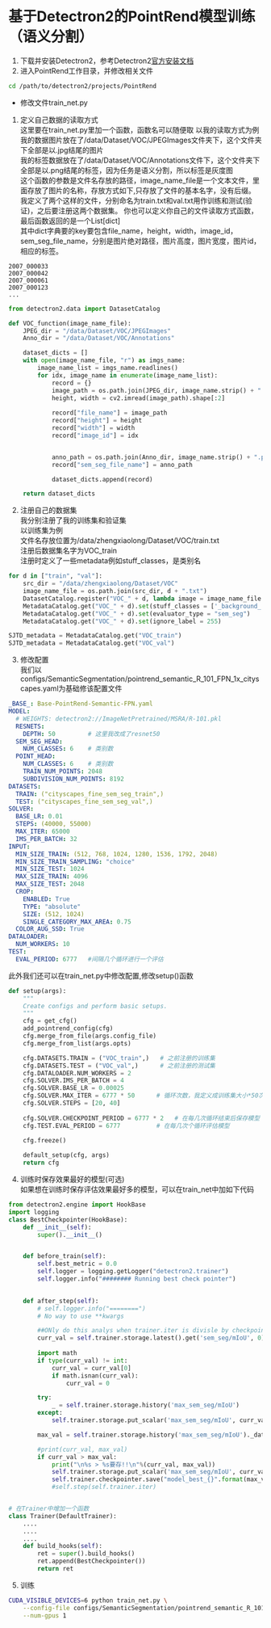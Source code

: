 # 基于Detectron2的PointRend模型训练（语义分割）
1. 下载并安装Detectron2，参考Detectron2[官方安装文档](https://detectron2.readthedocs.io/tutorials/install.html)
2. 进入PointRend工作目录，并修改相关文件
```bash
cd /path/to/detectron2/projects/PointRend
```
* 修改文件train_net.py
1. 定义自己数据的读取方式  
这里要在train_net.py里加一个函数，函数名可以随便取
以我的读取方式为例  
我的数据图片放在了/data/Dataset/VOC/JPEGImages文件夹下，这个文件夹下全部是以.jpg结尾的图片  
我的标签数据放在了/data/Dataset/VOC/Annotations文件下，这个文件夹下全部是以.png结尾的标签，因为任务是语义分割，所以标签是灰度图  
这个函数的参数是文件名存放的路径，image_name_file是一个文本文件，里面存放了图片的名称，存放方式如下,只存放了文件的基本名字，没有后缀。  
我定义了两个这样的文件，分别命名为train.txt和val.txt用作训练和测试(验证)，之后要注册这两个数据集。
你也可以定义你自己的文件读取方式函数，最后函数返回的是一个List[dict]  
其中dict字典要的key要包含file_name，height，width，image_id，sem_seg_file_name，分别是图片绝对路径，图片高度，图片宽度，图片id，相应的标签。
```
2007_000033
2007_000042
2007_000061
2007_000123
...
```
```python
from detectron2.data import DatasetCatalog

def VOC_function(image_name_file):
    JPEG_dir = "/data/Dataset/VOC/JPEGImages"
    Anno_dir = "/data/Dataset/VOC/Annotations"

    dataset_dicts = []
    with open(image_name_file, "r") as imgs_name:
        image_name_list = imgs_name.readlines()
        for idx, image_name in enumerate(image_name_list):
            record = {}
            image_path = os.path.join(JPEG_dir, image_name.strip() + ".jpg")
            height, width = cv2.imread(image_path).shape[:2]
            
            record["file_name"] = image_path
            record["height"] = height
            record["width"] = width
            record["image_id"] = idx


            anno_path = os.path.join(Anno_dir, image_name.strip() + ".png")
            record["sem_seg_file_name"] = anno_path

            dataset_dicts.append(record)

    return dataset_dicts
```

2. 注册自己的数据集  
我分别注册了我的训练集和验证集  
以训练集为例  
文件名存放位置为/data/zhengxiaolong/Dataset/VOC/train.txt  
注册后数据集名字为VOC_train  
注册时定义了一些metadata例如stuff_classes，是类别名  
```python
for d in ["train", "val"]:
    src_dir = "/data/zhengxiaolong/Dataset/VOC"
    image_name_file = os.path.join(src_dir, d + ".txt")
    DatasetCatalog.register("VOC_" + d, lambda image = image_name_file: SJTD_function(image_name_file))
    MetadataCatalog.get("VOC_" + d).set(stuff_classes = ['_background_', 'ground', 'tree', 'building', 'conductor', 'tower'])
    MetadataCatalog.get("VOC_" + d).set(evaluator_type = "sem_seg")
    MetadataCatalog.get("VOC_" + d).set(ignore_label = 255)

SJTD_metadata = MetadataCatalog.get("VOC_train")
SJTD_metadata = MetadataCatalog.get("VOC_val")
```
3. 修改配置  
我们以configs/SemanticSegmentation/pointrend_semantic_R_101_FPN_1x_cityscapes.yaml为基础修该配置文件
```yaml
_BASE_: Base-PointRend-Semantic-FPN.yaml
MODEL:
  # WEIGHTS: detectron2://ImageNetPretrained/MSRA/R-101.pkl
  RESNETS:
    DEPTH: 50         # 这里我改成了resnet50
  SEM_SEG_HEAD:
    NUM_CLASSES: 6    # 类别数
  POINT_HEAD:
    NUM_CLASSES: 6    # 类别数
    TRAIN_NUM_POINTS: 2048
    SUBDIVISION_NUM_POINTS: 8192
DATASETS:
  TRAIN: ("cityscapes_fine_sem_seg_train",)
  TEST: ("cityscapes_fine_sem_seg_val",)
SOLVER:
  BASE_LR: 0.01
  STEPS: (40000, 55000)
  MAX_ITER: 65000
  IMS_PER_BATCH: 32
INPUT:
  MIN_SIZE_TRAIN: (512, 768, 1024, 1280, 1536, 1792, 2048)
  MIN_SIZE_TRAIN_SAMPLING: "choice"
  MIN_SIZE_TEST: 1024
  MAX_SIZE_TRAIN: 4096
  MAX_SIZE_TEST: 2048
  CROP:
    ENABLED: True
    TYPE: "absolute"
    SIZE: (512, 1024)
    SINGLE_CATEGORY_MAX_AREA: 0.75
  COLOR_AUG_SSD: True
DATALOADER:
  NUM_WORKERS: 10
TEST:
  EVAL_PERIOD: 6777   #间隔几个循环进行一个评估
```  
此外我们还可以在train_net.py中修改配置,修改setup()函数
```python
def setup(args):
    """
    Create configs and perform basic setups.
    """
    cfg = get_cfg()
    add_pointrend_config(cfg)
    cfg.merge_from_file(args.config_file)
    cfg.merge_from_list(args.opts)

    cfg.DATASETS.TRAIN = ("VOC_train",)   # 之前注册的训练集
    cfg.DATASETS.TEST = ("VOC_val",)      # 之前注册的测试集
    cfg.DATALOADER.NUM_WORKERS = 2
    cfg.SOLVER.IMS_PER_BATCH = 4
    cfg.SOLVER.BASE_LR = 0.00025
    cfg.SOLVER.MAX_ITER = 6777 * 50      # 循环次数，我定义成训练集大小*50次
    cfg.SOLVER.STEPS = [20, 40]
    
    cfg.SOLVER.CHECKPOINT_PERIOD = 6777 * 2   # 在每几次循环结束后保存模型
    cfg.TEST.EVAL_PERIOD = 6777          # 在每几次个循环评估模型
    
    cfg.freeze()

    default_setup(cfg, args)
    return cfg
```
4. 训练时保存效果最好的模型(可选)  
如果想在训练时保存评估效果最好多的模型，可以在train_net中加如下代码
```py
from detectron2.engine import HookBase
import logging
class BestCheckpointer(HookBase):
    def __init__(self):
        super().__init__()


    def before_train(self):
        self.best_metric = 0.0
        self.logger = logging.getLogger("detectron2.trainer")
        self.logger.info("######## Running best check pointer")
    

    def after_step(self):
        # self.logger.info("========")
        # No way to use **kwargs

        ##ONly do this analys when trainer.iter is divisle by checkpoint_epochs
        curr_val = self.trainer.storage.latest().get('sem_seg/mIoU', 0)
        
        import math
        if type(curr_val) != int:
            curr_val = curr_val[0]
            if math.isnan(curr_val):
                curr_val = 0

        try:
            _ = self.trainer.storage.history('max_sem_seg/mIoU')
        except:
            self.trainer.storage.put_scalar('max_sem_seg/mIoU', curr_val)

        max_val = self.trainer.storage.history('max_sem_seg/mIoU')._data[-1][0]

        #print(curr_val, max_val)
        if curr_val > max_val:
            print("\n%s > %s要存!!\n"%(curr_val, max_val))
            self.trainer.storage.put_scalar('max_sem_seg/mIoU', curr_val)
            self.trainer.checkpointer.save("model_best_{}".format(max_val))
            #self.step(self.trainer.iter)


# 在Trainer中增加一个函数
class Trainer(DefaultTrainer):
    ....
    ....
    ....
    def build_hooks(self):
        ret = super().build_hooks()
        ret.append(BestCheckpointer())
        return ret
```
5. 训练
```bash
CUDA_VISIBLE_DEVICES=6 python train_net.py \
    --config-file configs/SemanticSegmentation/pointrend_semantic_R_101_FPN_1x_cityscapes.yaml \
    --num-gpus 1
```
